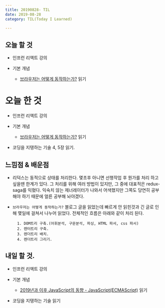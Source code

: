 ```yaml
---
title: 20190828- TIL
date: 2019-08-28
category: TIL(Today I Learned)

---
```


## 오늘 할 것

- 인프런 리액트 강의

- 기본 개념
  - [브라우저는 어떻게 동작하는가?](https://d2.naver.com/helloworld/59361) 읽기

# 오늘 한 것

- 인프런 리액트 강의

- 기본 개념
  - [브라우저는 어떻게 동작하는가?](https://d2.naver.com/helloworld/59361) 읽기

- 코딩을 지탱하는 기술 4, 5장 읽기.

## 느낌점 & 배운점

- 리덕스는 동적으로 상태를 처리한다. 몇초후 아니면 선행작업 후 뭔가를 처리 하고 싶을땐
  한계가 있다. 그 처리를 위해 여러 방법이 있지만, 그 중에 대표적은 redux-saga를 익혔다.
  익숙치 않는 제너레이터가 나와서 어색했지만 그쪽도 당연히 공부해야 하기 때문에 얼른 공부해 놔야겠다.

- `브라우저는 어떻게 동작하는가?` 블로그 글을 읽었는데 빠르게 안 읽힌것과 긴 글로 인해 몇일에 걸쳐서
  나누어 읽었다. 
  전체적인 흐름은 아래와 같이 처리 된다.
  ```
    1. DOM트리 구축.(어휘분석, 구문분석, 파싱, HTML 파서, css 파서)
    2. 렌터트리 구축.
    3. 렌더트리 배치.
    4. 렌더트리 그리기.
  ```

## 내일 할 것.

- 인프런 리액트 강의

- 기본 개념
  - [2019년과 이후 JavaScript의 동향 - JavaScript(ECMAScript)](https://d2.naver.com/helloworld/4007447) 읽기

- 코딩을 지탱하는 기술 읽기
